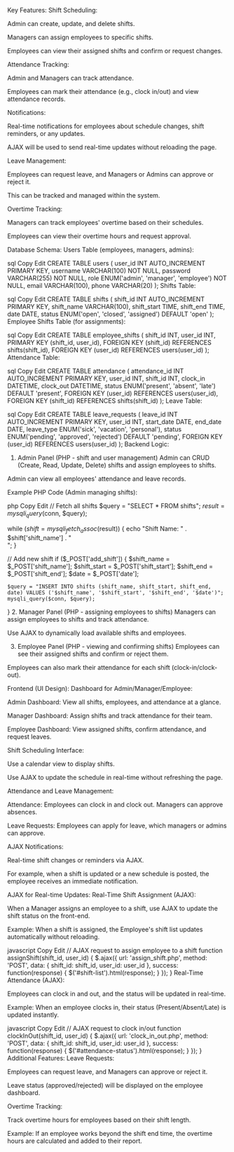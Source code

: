
Key Features:
Shift Scheduling:

Admin can create, update, and delete shifts.

Managers can assign employees to specific shifts.

Employees can view their assigned shifts and confirm or request changes.

Attendance Tracking:

Admin and Managers can track attendance.

Employees can mark their attendance (e.g., clock in/out) and view attendance records.

Notifications:

Real-time notifications for employees about schedule changes, shift reminders, or any updates.

AJAX will be used to send real-time updates without reloading the page.

Leave Management:

Employees can request leave, and Managers or Admins can approve or reject it.

This can be tracked and managed within the system.

Overtime Tracking:

Managers can track employees' overtime based on their schedules.

Employees can view their overtime hours and request approval.

Database Schema:
Users Table (employees, managers, admins):

sql
Copy
Edit
CREATE TABLE users (
    user_id INT AUTO_INCREMENT PRIMARY KEY,
    username VARCHAR(100) NOT NULL,
    password VARCHAR(255) NOT NULL,
    role ENUM('admin', 'manager', 'employee') NOT NULL,
    email VARCHAR(100),
    phone VARCHAR(20)
);
Shifts Table:

sql
Copy
Edit
CREATE TABLE shifts (
    shift_id INT AUTO_INCREMENT PRIMARY KEY,
    shift_name VARCHAR(100),
    shift_start TIME,
    shift_end TIME,
    date DATE,
    status ENUM('open', 'closed', 'assigned') DEFAULT 'open'
);
Employee Shifts Table (for assignments):

sql
Copy
Edit
CREATE TABLE employee_shifts (
    shift_id INT,
    user_id INT,
    PRIMARY KEY (shift_id, user_id),
    FOREIGN KEY (shift_id) REFERENCES shifts(shift_id),
    FOREIGN KEY (user_id) REFERENCES users(user_id)
);
Attendance Table:

sql
Copy
Edit
CREATE TABLE attendance (
    attendance_id INT AUTO_INCREMENT PRIMARY KEY,
    user_id INT,
    shift_id INT,
    clock_in DATETIME,
    clock_out DATETIME,
    status ENUM('present', 'absent', 'late') DEFAULT 'present',
    FOREIGN KEY (user_id) REFERENCES users(user_id),
    FOREIGN KEY (shift_id) REFERENCES shifts(shift_id)
);
Leave Table:

sql
Copy
Edit
CREATE TABLE leave_requests (
    leave_id INT AUTO_INCREMENT PRIMARY KEY,
    user_id INT,
    start_date DATE,
    end_date DATE,
    leave_type ENUM('sick', 'vacation', 'personal'),
    status ENUM('pending', 'approved', 'rejected') DEFAULT 'pending',
    FOREIGN KEY (user_id) REFERENCES users(user_id)
);
Backend Logic:
1. Admin Panel (PHP - shift and user management)
Admin can CRUD (Create, Read, Update, Delete) shifts and assign employees to shifts.

Admin can view all employees' attendance and leave records.

Example PHP Code (Admin managing shifts):

php
Copy
Edit
// Fetch all shifts
$query = "SELECT * FROM shifts";
$result = mysqli_query($conn, $query);

while ($shift = mysqli_fetch_assoc($result)) {
    echo "Shift Name: " . $shift['shift_name'] . "<br>";
}

// Add new shift
if ($_POST['add_shift']) {
    $shift_name = $_POST['shift_name'];
    $shift_start = $_POST['shift_start'];
    $shift_end = $_POST['shift_end'];
    $date = $_POST['date'];

    $query = "INSERT INTO shifts (shift_name, shift_start, shift_end, date) VALUES ('$shift_name', '$shift_start', '$shift_end', '$date')";
    mysqli_query($conn, $query);
}
2. Manager Panel (PHP - assigning employees to shifts)
Managers can assign employees to shifts and track attendance.

Use AJAX to dynamically load available shifts and employees.

3. Employee Panel (PHP - viewing and confirming shifts)
Employees can see their assigned shifts and confirm or reject them.

Employees can also mark their attendance for each shift (clock-in/clock-out).

Frontend (UI Design):
Dashboard for Admin/Manager/Employee:

Admin Dashboard: View all shifts, employees, and attendance at a glance.

Manager Dashboard: Assign shifts and track attendance for their team.

Employee Dashboard: View assigned shifts, confirm attendance, and request leaves.

Shift Scheduling Interface:

Use a calendar view to display shifts.

Use AJAX to update the schedule in real-time without refreshing the page.

Attendance and Leave Management:

Attendance: Employees can clock in and clock out. Managers can approve absences.

Leave Requests: Employees can apply for leave, which managers or admins can approve.

AJAX Notifications:

Real-time shift changes or reminders via AJAX.

For example, when a shift is updated or a new schedule is posted, the employee receives an immediate notification.

AJAX for Real-time Updates:
Real-Time Shift Assignment (AJAX):

When a Manager assigns an employee to a shift, use AJAX to update the shift status on the front-end.

Example: When a shift is assigned, the Employee's shift list updates automatically without reloading.

javascript
Copy
Edit
// AJAX request to assign employee to a shift
function assignShift(shift_id, user_id) {
    $.ajax({
        url: 'assign_shift.php',
        method: 'POST',
        data: { shift_id: shift_id, user_id: user_id },
        success: function(response) {
            $('#shift-list').html(response);
        }
    });
}
Real-Time Attendance (AJAX):

Employees can clock in and out, and the status will be updated in real-time.

Example: When an employee clocks in, their status (Present/Absent/Late) is updated instantly.

javascript
Copy
Edit
// AJAX request to clock in/out
function clockInOut(shift_id, user_id) {
    $.ajax({
        url: 'clock_in_out.php',
        method: 'POST',
        data: { shift_id: shift_id, user_id: user_id },
        success: function(response) {
            $('#attendance-status').html(response);
        }
    });
}
Additional Features:
Leave Requests:

Employees can request leave, and Managers can approve or reject it.

Leave status (approved/rejected) will be displayed on the employee dashboard.

Overtime Tracking:

Track overtime hours for employees based on their shift length.

Example: If an employee works beyond the shift end time, the overtime hours are calculated and added to their report.
